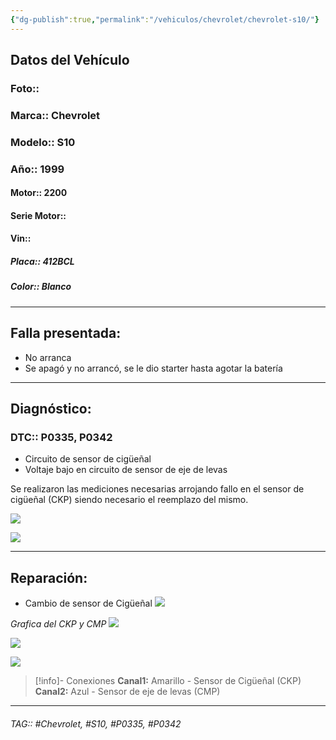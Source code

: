 ```yaml
---
{"dg-publish":true,"permalink":"/vehiculos/chevrolet/chevrolet-s10/"}
---
```



## Datos del Vehículo 
### Foto:: 

### Marca:: Chevrolet 
### Modelo:: S10
### Año:: 1999
#### Motor:: 2200
#### Serie Motor:: 
#### Vin:: 
##### Placa:: 412BCL
##### Color:: Blanco 
---

## Falla presentada:
- No arranca
- Se apagó y no arrancó, se le dio starter hasta agotar la batería 
---

## Diagnóstico:
### DTC:: P0335, P0342
- Circuito de sensor de cigüeñal 
- Voltaje bajo en circuito de sensor de eje de levas 

Se realizaron las mediciones necesarias arrojando fallo en el sensor de cigüeñal (CKP) siendo necesario el reemplazo del mismo.

![](https://file.notion.so/f/s/d8382c67-9744-4272-870a-4582fce54d66/IMG_20230804_153224_941.jpg?id=3271abad-9595-4215-84ef-cb1832a577d1&table=block&spaceId=9f7b4746-1e57-4953-8d67-5e2115795754&expirationTimestamp=1691740800000&signature=VWSHR3hnrdE5Mm9_h3NFMG6RAG_b67r3xXx903dHHhw&downloadName=IMG_20230804_153224_941.jpg)


![](https://file.notion.so/f/s/64e6fccb-767d-460e-8e1d-631ca29649f6/IMG_20230804_153230_393.jpg?id=fc8987fd-935c-4315-a746-f8128ea124ce&table=block&spaceId=9f7b4746-1e57-4953-8d67-5e2115795754&expirationTimestamp=1691740800000&signature=EK9jpeW8jzw8pPIv6LNuB2_Xn5Katmo-ZCXVzBw4MJ4&downloadName=IMG_20230804_153230_393.jpg)



---

## Reparación:
- Cambio de sensor de Cigüeñal 
![](https://file.notion.so/f/s/8c45ae6a-4500-4f17-b130-1771328169de/IMG_20230804_132413_048.jpg?id=fe412b6b-c1fd-45bd-9bf1-75248fa822c8&table=block&spaceId=9f7b4746-1e57-4953-8d67-5e2115795754&expirationTimestamp=1691740800000&signature=KGDLz1sv0W2WtAJoH6KEkTjIKnlVQDwrl0gCfXLdSuw&downloadName=IMG_20230804_132413_048.jpg)


*Grafica del CKP y CMP*
![](https://file.notion.so/f/s/1e6f1e4b-b395-4d50-8eeb-a640b58f8a47/U2023_8_5_7_18_37.jpg?id=a72c1960-135b-46a9-97ea-a4ba9eacd029&table=block&spaceId=9f7b4746-1e57-4953-8d67-5e2115795754&expirationTimestamp=1691740800000&signature=hfu9SRq7AVlFJzvjq9KT2ksjVQ5HsBinlsEz-JUQGAY&downloadName=U2023_8_5_7_18_37.jpg)


![](https://file.notion.so/f/s/60c40a13-26c7-4a76-a06e-9b518a8dcd14/U2023_8_5_7_19_22.jpg?id=b3881d9a-1749-4b9c-b369-8ea676e6c00f&table=block&spaceId=9f7b4746-1e57-4953-8d67-5e2115795754&expirationTimestamp=1691740800000&signature=s2te5Pfl5RsY7cHz3tESREJTeDobT90ZJzf8GCCZIg0&downloadName=U2023_8_5_7_19_22.jpg)


![](https://file.notion.so/f/s/63c19b7e-d19a-40ee-b9d7-e7d92c9a5af2/U2023_8_5_7_19_5.jpg?id=179ade81-18da-42c9-8698-f98407f614a2&table=block&spaceId=9f7b4746-1e57-4953-8d67-5e2115795754&expirationTimestamp=1691740800000&signature=9x5vYcz4pab1p1kFE-GDEpgKyXw9g6VTJJersWZhWNA&downloadName=U2023_8_5_7_19_5.jpg)

>[!info]- Conexiones
>**Canal1:**
Amarillo - Sensor de Cigüeñal (CKP) 
>**Canal2:**
Azul - Sensor de eje de levas (CMP)






---

###### TAG:: #Chevrolet, #S10, #P0335, #P0342